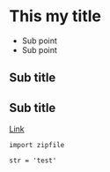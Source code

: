 # This my title
* Sub point
* Sub point

## Sub title

## Sub title

[Link](https://google.com)

```
import zipfile

str = 'test'

```
